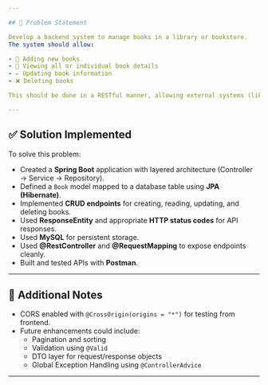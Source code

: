 ```yaml
---

## 🧠 Problem Statement

Develop a backend system to manage books in a library or bookstore.  
The system should allow:

- 📘 Adding new books
- 📖 Viewing all or individual book details
- ✏️ Updating book information
- ❌ Deleting books

This should be done in a RESTful manner, allowing external systems (like frontend apps) to interact with the data securely and efficiently.

---
```


## ✅ Solution Implemented

To solve this problem:

- Created a **Spring Boot** application with layered architecture (Controller → Service → Repository).
- Defined a `Book` model mapped to a database table using **JPA (Hibernate)**.
- Implemented **CRUD endpoints** for creating, reading, updating, and deleting books.
- Used **ResponseEntity** and appropriate **HTTP status codes** for API responses.
- Used **MySQL** for persistent storage.
- Used **@RestController** and **@RequestMapping** to expose endpoints cleanly.
- Built and tested APIs with **Postman**.

---

## 🧪 Additional Notes

- CORS enabled with `@CrossOrigin(origins = "*")` for testing from frontend.
- Future enhancements could include:
  - Pagination and sorting
  - Validation using `@Valid`
  - DTO layer for request/response objects
  - Global Exception Handling using `@ControllerAdvice`

---
